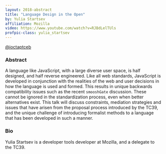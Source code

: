 ```yaml
---
layout: 2018-abstract
title: "Language Design in the Open"
by: Yulia Startsev
affiliation: Mozilla
video: https://www.youtube.com/watch?v=RJBdLelTUls
profpic-class: yulia_startsev
---
```


[@ioctaptceb](https://twitter.com/ioctaptceb)
<br/>

### Abstract

A language like JavaScript, with a large diverse user space, is half designed, and half reverse engineered. Like all web standards, JavaScript is developed in conjunction with the realities of the web and user decisions in how the language is used and formed. This results in unique backwards compatibility issues such as the recent `smooshGate` discussion. These cannot be ignored in the standardization process, even when better alternatives exist. This talk will discuss constraints, mediation strategies and issues that have arisen from the proposal process introduced by the TC39, and the unique challenge of introducing formalist methods to a language that has been developed in such a manner.

### Bio

Yulia Startsev is a developer tools developer at Mozilla, and a delegate to the TC39.

